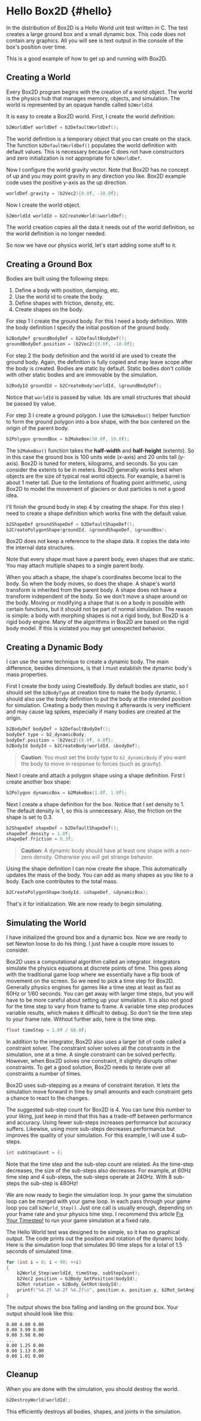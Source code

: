 # Hello Box2D {#hello}
In the distribution of Box2D is a Hello World unit test written in C. The test
creates a large ground box and a small dynamic box. This code does not
contain any graphics. All you will see is text output in the console of
the box's position over time.

This is a good example of how to get up and running with Box2D.

## Creating a World
Every Box2D program begins with the creation of a world object.
The world is the physics hub that manages memory, objects, and simulation.
The world is represented by an opaque handle called `b2WorldId`.

It is easy to create a Box2D world. First, I create the world definition:

```c
b2WorldDef worldDef = b2DefaultWorldDef();
```

The world definition is a temporary object that you can create on the stack. The function
`b2DefaultWorldDef()` populates the world definition with default values. This is necessary because C does not have constructors and zero initialization is not appropriate for `b2WorldDef`.

Now I configure the world gravity vector. Note that Box2D has no concept of *up* and you may point gravity in any direction you like. Box2D example code uses the positive y-axis as the up direction.

```c
worldDef.gravity = (b2Vec2){0.0f, -10.0f};
```

Now I create the world object.

```c
b2WorldId worldId = b2CreateWorld(&worldDef);
```

The world creation copies all the data it needs out of the world definition, so the world
definition is no longer needed.

So now we have our physics world, let's start adding some stuff to it.

## Creating a Ground Box
Bodies are built using the following steps:
1. Define a body with position, damping, etc.
2. Use the world id to create the body.
3. Define shapes with friction, density, etc.
4. Create shapes on the body.

For step 1 I create the ground body. For this I need a body
definition. With the body definition I specify the initial position of
the ground body.

```c
b2BodyDef groundBodyDef = b2DefaultBodyDef();
groundBodyDef.position = (b2Vec2){0.0f, -10.0f};
```

For step 2 the body definition and the world id are used to create
the ground body. Again, the definition is fully copied and may leave scope after
the body is created. Bodies are static by default. Static bodies don't collide
with other static bodies and are immovable by the simulation.

```c
b2BodyId groundId = b2CreateBody(worldId, &groundBodyDef);
```

Notice that `worldId` is passed by value. Ids are small structures that should
be passed by value.

For step 3 I create a ground polygon. I use the `b2MakeBox()` helper function to
form the ground polygon into a box shape, with the box centered on the
origin of the parent body.

```c
b2Polygon groundBox = b2MakeBox(50.0f, 10.0f);
```

The `b2MakeBox()` function takes the **half-width** and
**half-height** (extents). So in this case the ground box is 100
units wide (x-axis) and 20 units tall (y-axis). Box2D is tuned for
meters, kilograms, and seconds. So you can consider the extents to be in
meters. Box2D generally works best when objects are the size of typical
real world objects. For example, a barrel is about 1 meter tall. Due to
the limitations of floating point arithmetic, using Box2D to model the
movement of glaciers or dust particles is not a good idea.

I'll finish the ground body in step 4 by creating the shape. For this step
I need to create a shape definition which works fine with the default value.

```c
b2ShapeDef groundShapeDef = b2DefaultShapeDef();
b2CreatePolygonShape(groundId, &groundShapeDef, &groundBox);
```

Box2D does not keep a reference to the shape data. It copies the data into the internal
data structures.

Note that every shape must have a parent body, even shapes that are
static. You may attach multiple shapes to a single parent body.

When you attach a shape, the shape's
coordinates become local to the body. So when the body moves, so does
the shape. A shape's world transform is inherited from the parent
body. A shape does not have a transform independent of the body. So we
don't move a shape around on the body. Moving or modifying a shape that
is on a body is possible with certain functions, but it should not be part
of normal simulation. The reason is simple: a body with
morphing shapes is not a rigid body, but Box2D is a rigid body engine.
Many of the algorithms in Box2D are based on the rigid body model.
If this is violated you may get unexpected behavior.

## Creating a Dynamic Body
I can use the same technique to create a
dynamic body. The main difference, besides dimensions, is that I must
establish the dynamic body's mass properties.

First I create the body using CreateBody. By default bodies are static,
so I should set the `b2BodyType` at creation time to make the body
dynamic. I should also use the body definition to put the body at the
intended position for simulation. Creating a body then moving it afterwards is
very inefficient and may cause lag spikes, especially if many bodies are created at
the origin.

```c
b2BodyDef bodyDef = b2DefaultBodyDef();
bodyDef.type = b2_dynamicBody;
bodyDef.position = (b2Vec2){0.0f, 4.0f};
b2BodyId bodyId = b2CreateBody(worldId, &bodyDef);
```

> **Caution**:
> You must set the body type to `b2_dynamicBody` if you want the body to
> move in response to forces (such as gravity).

Next I create and attach a polygon shape using a shape definition.
First I create another box shape:

```c
b2Polygon dynamicBox = b2MakeBox(1.0f, 1.0f);
```

Next I create a shape definition for the box. Notice that I set
density to 1. The default density is 1, so this is unnecessary. Also,
the friction on the shape is set to 0.3.

```c
b2ShapeDef shapeDef = b2DefaultShapeDef();
shapeDef.density = 1.0f;
shapeDef.friction = 0.3f;
```

> **Caution**:
> A dynamic body should have at least one shape with a non-zero density.
> Otherwise you will get strange behavior.

Using the shape definition I can now create the shape. This
automatically updates the mass of the body. You can add as many shapes
as you like to a body. Each one contributes to the total mass.

```c
b2CreatePolygonShape(bodyId, &shapeDef, &dynamicBox);
```

That's it for initialization. We are now ready to begin simulating.

## Simulating the World
I have initialized the ground box and a dynamic box. Now we are
ready to set Newton loose to do his thing. I just have a couple more
issues to consider.

Box2D uses a computational algorithm called an integrator. Integrators
simulate the physics equations at discrete points of time. This goes
along with the traditional game loop where we essentially have a flip
book of movement on the screen. So we need to pick a time step for
Box2D. Generally physics engines for games like a time step at least as
fast as 60Hz or 1/60 seconds. You can get away with larger time steps,
but you will have to be more careful about setting up your simulation.
It is also not good for the time step to vary from frame to frame. A
variable time step produces variable results, which makes it difficult
to debug. So don't tie the time step to your frame rate. Without further ado,
here is the time step.

```c
float timeStep = 1.0f / 60.0f;
```

In addition to the integrator, Box2D also uses a larger bit of code
called a constraint solver. The constraint solver solves all the
constraints in the simulation, one at a time. A single constraint can be
solved perfectly. However, when Box2D solves one constraint, it slightly
disrupts other constraints. To get a good solution, Box2D needs to iterate
over all constraints a number of times.

Box2D uses sub-stepping as a means of constraint iteration. It lets the
simulation move forward in time by small amounts and each constraint
gets a chance to react to the changes.

The suggested sub-step count for Box2D is 4. You can tune this number
to your liking, just keep in mind that this has a trade-off between
performance and accuracy. Using fewer sub-steps increases performance
but accuracy suffers. Likewise, using
more sub-steps decreases performance but improves the quality of your
simulation. For this example, I will use 4 sub-steps.

```c
int subStepCount = 4;
```

Note that the time step and the sub-step count are related. As the time-step
decreases, the size of the sub-steps also decreases. For example, at 60Hz
time step and 4 sub-steps, the sub-steps operate at 240Hz. With 8 sub-steps
the sub-step is 480Hz!

We are now ready to begin the simulation loop. In your game the
simulation loop can be merged with your game loop. In each pass through
your game loop you call `b2World_Step()`. Just one call is usually enough,
depending on your frame rate and your physics time step. I recommend this article
[Fix Your Timestep!](https://gafferongames.com/post/fix_your_timestep/) to run
your game simulation at a fixed rate.

The Hello World test was designed to be simple, so it has no
graphical output. The code prints out the position and rotation of the
dynamic body. Here is the simulation loop that simulates 90 time steps
for a total of 1.5 seconds of simulated time.

```c
for (int i = 0; i < 90; ++i)
{
	b2World_Step(worldId, timeStep, subStepCount);
    b2Vec2 position = b2Body_GetPosition(bodyId);
    b2Rot rotation = b2Body_GetRot(bodyId);
    printf("%4.2f %4.2f %4.2f\n", position.x, position.y, b2Rot_GetAngle(rotation));
}
```

The output shows the box falling and landing on the ground box. Your
output should look like this:

```
0.00 4.00 0.00
0.00 3.99 0.00
0.00 3.98 0.00
...
0.00 1.25 0.00
0.00 1.13 0.00
0.00 1.01 0.00
```

## Cleanup
When you are done with the simulation, you should destroy the world.

```c
b2DestroyWorld(worldId);
```

This efficiently destroys all bodies, shapes, and joints in the simulation.
